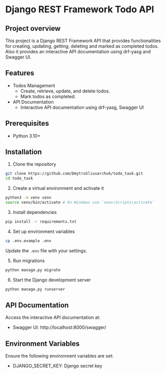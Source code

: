 # Django REST Framework Todo API 

## Project overview
This project is a Django REST Framework API that provides functionalities for creating, updating, getting, deleting and marked as completed todos. Also it provides an interactive API documentation using drf-yasg and Swagger UI.

## Features

* Todos Management
    * Create, retrieve, update, and delete todos.
    * Mark todos as completed.
* API Documentation
    * Interactive API documentation using drf-yasg, Swagger UI

## Prerequisites

* Python 3.10+

## Installation

1. Clone the repository
```bash
git clone https://github.com/DmytroSliusarchuk/todo_task.git
cd todo_task
```

2. Create a virtual environment and activate it
```bash
python3 -m venv venv
source venv/bin/activate # On Windows use `venv\Scripts\activate`
```

3. Install dependencies
```bash
pip install -r requirements.txt
```

4. Set up environment variables
```bash
cp .env.example .env
```
Update the `.env` file with your settings.

5. Run migrations
```bash
python manage.py migrate
```

6. Start the Django development server
```bash
python manage.py runserver
```

## API Documentation

Access the interactive API documentation at:

- Swagger UI: http://localhost:8000/swagger/

## Environment Variables

Ensure the following environment variables are set:

- DJANGO_SECRET_KEY: Django secret key
